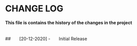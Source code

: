 # CHANGE LOG
#### This file is contains the history of the changes in the project
<br>
## &nbsp; &nbsp; &nbsp; [20-12-2020]
-  &nbsp; &nbsp; &nbsp; Initial Release
